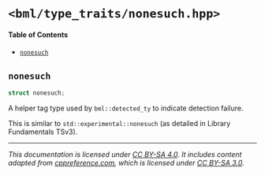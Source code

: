 # `<bml/type_traits/nonesuch.hpp>`
#### Table of Contents
- [`nonesuch`](#nonesuch)

## `nonesuch`
```c++
struct nonesuch;
```
A helper tag type used by `bml::detected_ty` to indicate detection failure.

This is similar to `std::experimental::nonesuch` (as detailed in Library Fundamentals TSv3).

---
*This documentation is licensed under [CC BY-SA 4.0][1]. It includes content adapted from
[cppreference.com][2], which is licensed under [CC BY-SA 3.0][3].*

[1]: https://creativecommons.org/licenses/by-sa/4.0
[2]: https://en.cppreference.com
[3]: https://creativecommons.org/licenses/by-sa/3.0
